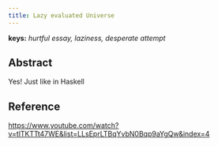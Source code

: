 ```yaml
---
title: Lazy evaluated Universe
---
```


**keys:** _hurtful essay, laziness, desperate attempt_

## Abstract
Yes! Just like in Haskell

## Reference
https://www.youtube.com/watch?v=tlTKTTt47WE&list=LLsEprLTBqYvbN0Bqp9aYgQw&index=4